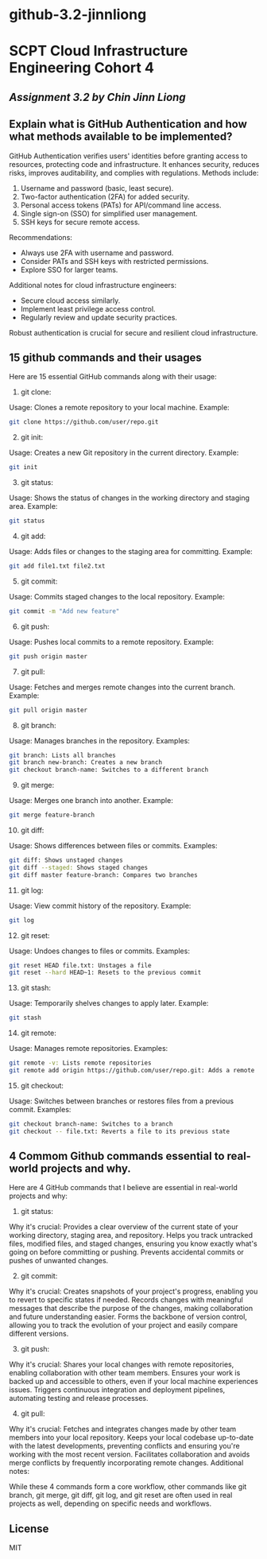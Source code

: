 # github-3.2-jinnliong

# SCPT Cloud Infrastructure Engineering Cohort 4
## _Assignment 3.2 by Chin Jinn Liong_

## Explain what is GitHub Authentication and how what methods available to be implemented?

GitHub Authentication verifies users' identities before granting access to resources, protecting code and infrastructure. It enhances security, reduces risks, improves auditability, and complies with regulations. Methods include:

1. Username and password (basic, least secure).
2. Two-factor authentication (2FA) for added security.
3. Personal access tokens (PATs) for API/command line access.
4. Single sign-on (SSO) for simplified user management.
5. SSH keys for secure remote access.

Recommendations:
- Always use 2FA with username and password.
- Consider PATs and SSH keys with restricted permissions.
- Explore SSO for larger teams.

Additional notes for cloud infrastructure engineers:
- Secure cloud access similarly.
- Implement least privilege access control.
- Regularly review and update security practices.

Robust authentication is crucial for secure and resilient cloud infrastructure.


## 15 github commands and their usages

Here are 15 essential GitHub commands along with their usage:

1. git clone:

Usage: Clones a remote repository to your local machine.
Example: 

```sh
git clone https://github.com/user/repo.git
```

2. git init:

Usage: Creates a new Git repository in the current directory.
Example: 

```sh
git init
```

3. git status:

Usage: Shows the status of changes in the working directory and staging area.
Example: 

```sh
git status
```

4. git add:

Usage: Adds files or changes to the staging area for committing.
Example: 

```sh
git add file1.txt file2.txt
```

5. git commit:

Usage: Commits staged changes to the local repository.
Example: 

```sh
git commit -m "Add new feature"
```

6. git push:

Usage: Pushes local commits to a remote repository.
Example: 

```sh
git push origin master
```

7. git pull:

Usage: Fetches and merges remote changes into the current branch.
Example: 

```sh
git pull origin master
```

8. git branch:

Usage: Manages branches in the repository.
Examples:

```sh
git branch: Lists all branches
git branch new-branch: Creates a new branch
git checkout branch-name: Switches to a different branch
```

9. git merge:

Usage: Merges one branch into another.
Example: 

```sh
git merge feature-branch
```

10. git diff:

Usage: Shows differences between files or commits.
Examples:

```sh
git diff: Shows unstaged changes
git diff --staged: Shows staged changes
git diff master feature-branch: Compares two branches
```

11. git log:

Usage: View commit history of the repository.
Example: 

```sh
git log
```

12. git reset:

Usage: Undoes changes to files or commits.
Examples:

```sh
git reset HEAD file.txt: Unstages a file
git reset --hard HEAD~1: Resets to the previous commit
```

13. git stash:

Usage: Temporarily shelves changes to apply later.
Example: 

```sh
git stash
```

14. git remote:

Usage: Manages remote repositories.
Examples:

```sh
git remote -v: Lists remote repositories
git remote add origin https://github.com/user/repo.git: Adds a remote
```

15. git checkout:

Usage: Switches between branches or restores files from a previous commit.
Examples:

```sh
git checkout branch-name: Switches to a branch
git checkout -- file.txt: Reverts a file to its previous state
```


## 4 Commom Github commands essential to real-world projects and why.

Here are 4 GitHub commands that I believe are essential in real-world projects and why:

1. git status:

Why it's crucial:
Provides a clear overview of the current state of your working directory, staging area, and repository.
Helps you track untracked files, modified files, and staged changes, ensuring you know exactly what's going on before committing or pushing.
Prevents accidental commits or pushes of unwanted changes.

2. git commit:

Why it's crucial:
Creates snapshots of your project's progress, enabling you to revert to specific states if needed.
Records changes with meaningful messages that describe the purpose of the changes, making collaboration and future understanding easier.
Forms the backbone of version control, allowing you to track the evolution of your project and easily compare different versions.

3. git push:

Why it's crucial:
Shares your local changes with remote repositories, enabling collaboration with other team members.
Ensures your work is backed up and accessible to others, even if your local machine experiences issues.
Triggers continuous integration and deployment pipelines, automating testing and release processes.

4. git pull:

Why it's crucial:
Fetches and integrates changes made by other team members into your local repository.
Keeps your local codebase up-to-date with the latest developments, preventing conflicts and ensuring you're working with the most recent version.
Facilitates collaboration and avoids merge conflicts by frequently incorporating remote changes.
Additional notes:

While these 4 commands form a core workflow, other commands like git branch, git merge, git diff, git log, and git reset are often used in real projects as well, depending on specific needs and workflows.


## License

MIT